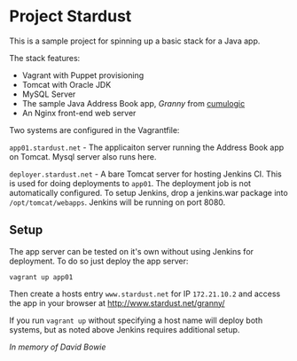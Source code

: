 Project Stardust
================

This is a sample project for spinning up a basic stack for a Java app.

The stack features:

* Vagrant with Puppet provisioning
* Tomcat with Oracle JDK
* MySQL Server
* The sample Java Address Book app, *Granny* from [cumulogic](http://www.cumulogic.com/downloads/sample-applications/)
* An Nginx front-end web server

Two systems are configured in the Vagrantfile:

 `app01.stardust.net` - The applicaiton server running the Address Book app on Tomcat. Mysql server also runs here.

`deployer.stardust.net` - A bare Tomcat server for hosting Jenkins CI. This is used for doing deployments to `app01`. The deployment job is not automatically configured. To setup Jenkins, drop a jenkins.war package into `/opt/tomcat/webapps`. Jenkins will be running on port 8080.

## Setup

The app server can be tested on it's own without using Jenkins for deployment. To do so just deploy the app server:

`vagrant up app01`

Then create a hosts entry `www.stardust.net` for IP `172.21.10.2` and access the app in your browser at http://www.stardust.net/granny/

If you run `vagrant up` without specifying a host name will deploy both systems, but as noted above Jenkins requires additional setup.


*In memory of David Bowie*
